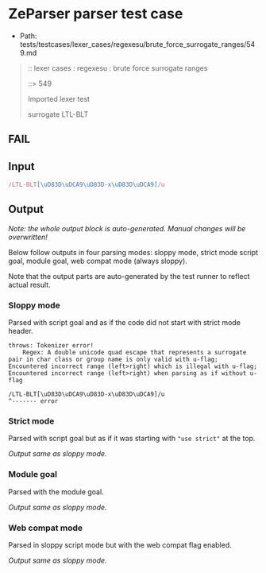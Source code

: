 # ZeParser parser test case

- Path: tests/testcases/lexer_cases/regexesu/brute_force_surrogate_ranges/549.md

> :: lexer cases : regexesu : brute force surrogate ranges
>
> ::> 549
>
> Imported lexer test
>
> surrogate LTL-BLT

## FAIL

## Input

`````js
/LTL-BLT[\uD83D\uDCA9\uD83D-x\uD83D\uDCA9]/u
`````

## Output

_Note: the whole output block is auto-generated. Manual changes will be overwritten!_

Below follow outputs in four parsing modes: sloppy mode, strict mode script goal, module goal, web compat mode (always sloppy).

Note that the output parts are auto-generated by the test runner to reflect actual result.

### Sloppy mode

Parsed with script goal and as if the code did not start with strict mode header.

`````
throws: Tokenizer error!
    Regex: A double unicode quad escape that represents a surrogate pair in char class or group name is only valid with u-flag; Encountered incorrect range (left>right) which is illegal with u-flag; Encountered incorrect range (left>right) when parsing as if without u-flag

/LTL-BLT[\uD83D\uDCA9\uD83D-x\uD83D\uDCA9]/u
^------- error
`````

### Strict mode

Parsed with script goal but as if it was starting with `"use strict"` at the top.

_Output same as sloppy mode._

### Module goal

Parsed with the module goal.

_Output same as sloppy mode._

### Web compat mode

Parsed in sloppy script mode but with the web compat flag enabled.

_Output same as sloppy mode._

